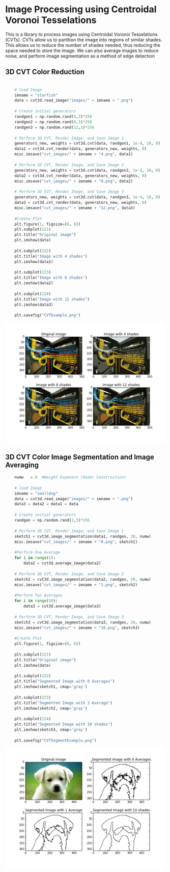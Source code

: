 # Image Processing using Centroidal Voronoi Tesselations

This is a library to process images using Centroidal Voronoi Tesselations (CVTs). CVTs allow us to partition the image into regions of similar shades. This allows us to reduce the number of shades needed, thus reducing the space needed to store the image. We can also average images to reduce noise, and perform image segmentation as a method of edge detection

## 3D CVT Color Reduction

```python
    
    # load Image
    imname = "starfish"
    data = cvt3d.read_image("images/" + imname + ".png")
    
    # Create initial generators
    randgen1 = np.random.rand(4,3)*256
    randgen2 = np.random.rand(8,3)*256
    randgen3 = np.random.rand(12,3)*256 
      
    # Perform 3D CVT, Render Image, and Save Image 1
    generators_new, weights = cvt3d.cvt(data, randgen1, 1e-4, 10, 0)    
    data1 = cvt3d.cvt_render(data, generators_new, weights, 0)
    misc.imsave("cvt_images/" + imname + "4.png", data1)  
    
    # Perform 3D CVT, Render Image, and Save Image 2
    generators_new, weights = cvt3d.cvt(data, randgen2, 1e-4, 10, 0)    
    data2 = cvt3d.cvt_render(data, generators_new, weights, 0)
    misc.imsave("cvt_images/" + imname + "8.png", data2)  

    # Perform 3D CVT, Render Image, and Save Image 3
    generators_new, weights = cvt3d.cvt(data, randgen3, 1e-4, 10, 0)    
    data3 = cvt3d.cvt_render(data, generators_new, weights, 0)
    misc.imsave("cvt_images/" + imname + "12.png", data3)  

    #Create Plot
    plt.figure(1, figsize=(8, 6))
    plt.subplot(221)
    plt.title("Original image")
    plt.imshow(data)

    plt.subplot(222)
    plt.title("Image with 4 shades")
    plt.imshow(data1)
    
    plt.subplot(223)
    plt.title("Image with 8 shades")
    plt.imshow(data2)
    
    plt.subplot(224)
    plt.title("Image with 12 shades")
    plt.imshow(data3)
    
    plt.savefig("CVTExample.png")
```
![Cable Example](https://github.com/lukasbystricky/image_processing_CVT/blob/color_cvt/CVTExample.png "Cable Example")

## 3D CVT Color Image Segmentation and Image Averaging

```python
    numw   = 0  #Weight Exponent (Under Construction)
    
    # load Image
    imname = "smalldog"
    data = cvt3d.read_image("images/" + imname + ".png")
    data3 = data2 = data1 = data
    
    # Create initial generators
    randgen = np.random.rand(2,3)*256
        
    # Perform 3D CVT, Render Image, and Save Image 1
    sketch1 = cvt3d.image_segmentation(data1, randgen, 20, numw)
    misc.imsave("cvt_images/" + imname + "0.png", sketch1)  

    #Perform One Average
    for i in range(1):
        data2 = cvt3d.average_image(data2)  

    # Perform 3D CVT, Render Image, and Save Image 2
    sketch2 = cvt3d.image_segmentation(data2, randgen, 20, numw)
    misc.imsave("cvt_images/" + imname + "1.png", sketch2)  

    #Perform Ten Averages
    for i in range(10):
        data3 = cvt3d.average_image(data3)  

    # Perform 3D CVT, Render Image, and Save Image 3
    sketch3 = cvt3d.image_segmentation(data3, randgen, 20, numw)
    misc.imsave("cvt_images/" + imname + "10.png", sketch3)  

    #Create Plot
    plt.figure(1, figsize=(8, 6))
    
    plt.subplot(221)
    plt.title("Original image")
    plt.imshow(data)

    plt.subplot(222)
    plt.title("Segmented Image with 0 Averages")
    plt.imshow(sketch1, cmap='gray')
    
    plt.subplot(223)
    plt.title("Segmented Image with 1 Average")
    plt.imshow(sketch2, cmap='gray')
    
    plt.subplot(224)
    plt.title("Segmented Image with 10 shades")
    plt.imshow(sketch3, cmap='gray')

    plt.savefig("CVTSegmentExample.png")
```
![Dog Example](https://github.com/lukasbystricky/image_processing_CVT/blob/color_cvt/CVTSegmentExample.png "Dog Example")
